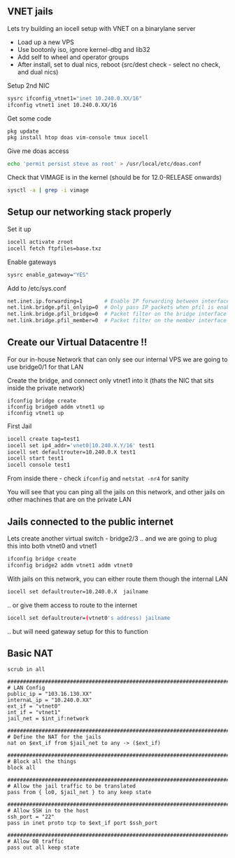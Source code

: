 ## VNET jails

Lets try building an iocell setup with VNET on a binarylane server

- Load up a new VPS
- Use bootonly iso, ignore kernel-dbg and lib32
- Add self to wheel and operator groups
- After install, set to dual nics, reboot (src/dest check - select no check, and dual nics)

Setup 2nd NIC

```bash
sysrc ifconfig_vtnet1="inet 10.240.0.XX/16"
ifconfig vtnet1 inet 10.240.0.XX/16
```

Get some code

```bash
pkg update
pkg install htop doas vim-console tmux iocell
```

Give me doas access
```bash
echo 'permit persist steve as root' > /usr/local/etc/doas.conf
```

Check that VIMAGE is in the kernel (should be for 12.0-RELEASE onwards)

```bash
sysctl -a | grep -i vimage
```

## Setup our networking stack properly

Set it up

```bash
iocell activate zroot
iocell fetch ftpfiles=base.txz
```

Enable gateways
```bash
sysrc enable_gateway="YES"
```

Add to /etc/sys.conf
```bash
net.inet.ip.forwarding=1       # Enable IP forwarding between interfaces
net.link.bridge.pfil_onlyip=0  # Only pass IP packets when pfil is enabled
net.link.bridge.pfil_bridge=0  # Packet filter on the bridge interface
net.link.bridge.pfil_member=0  # Packet filter on the member interface
```

## Create our Virtual Datacentre !!

For our in-house Network that can only see our internal VPS
we are going to use bridge0/1 for that LAN

Create the bridge, and connect only vtnet1 into it (thats the NIC that sits inside the private network)
```
ifconfig bridge create
ifconfig bridge0 addm vtnet1 up
ifconfig vtnet1 up
```

First Jail
```bash
iocell create tag=test1
iocell set ip4_addr='vnet0|10.240.X.Y/16' test1
iocell set defaultrouter=10.240.0.X test1
iocell start test1
iocell console test1
```

From inside there - check `ifconfig` and `netstat -nr4` for sanity

You will see that you can ping all the jails on this network, and other jails on other machines 
that are on the private LAN

## Jails connected to the public internet

Lets create another virtual switch - bridge2/3
.. and we are going to plug this into both vtnet0 and vtnet1

```bash
ifconfig bridge create
ifconfig bridge2 addm vtnet1 addm vtnet0
```

With jails on this network, you can either route them though the internal LAN
```bash
iocell set defaultrouter=10.240.0.X  jailname 
```

.. or give them access to route to the internet
```bash
iocell set defaultrouter=(vtnet0's address) jailname
```

.. but will need gateway setup for this to function

## Basic NAT 

```
scrub in all

#########################################################################
# LAN Config
public_ip = "103.16.130.XX"
internaL_ip = "10.240.0.XX"
ext_if = "vtnet0"
int_if = "vtnet1"
jail_net = $int_if:network

#########################################################################
# Define the NAT for the jails
nat on $ext_if from $jail_net to any -> ($ext_if)

#########################################################################
# Block all the things
block all

#########################################################################
# Allow the jail traffic to be translated
pass from { lo0, $jail_net } to any keep state

#########################################################################
# Allow SSH in to the host
ssh_port = "22"
pass in inet proto tcp to $ext_if port $ssh_port

#########################################################################
# Allow OB traffic
pass out all keep state
```



